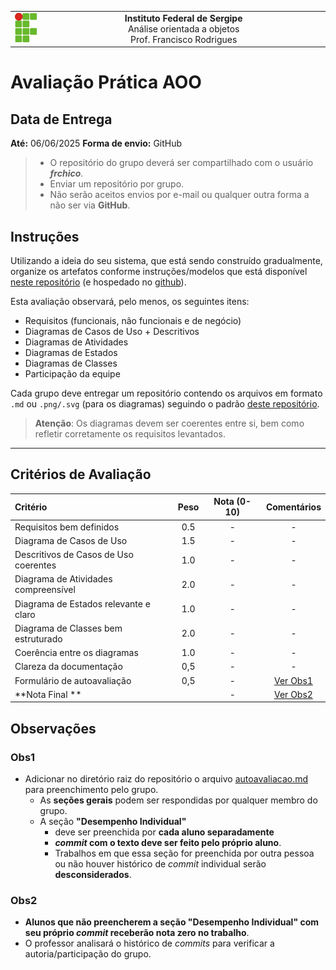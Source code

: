 <!-- Cabeçalho com tabela usando HTML no Markdown -->
<table style="width: 100%; text-align: center;">
  <tr>
	<td><img src="./imagens/logo-ifs-micro.png" alt="Logo IFS" width="100"></td>
	<td  width="90%">
	  <strong>Instituto Federal de Sergipe</strong><br>
	  Análise orientada a objetos<br>
	  Prof. Francisco Rodrigues
	</td>
  </tr>
</table>



# Avaliação Prática AOO


## Data de Entrega

**Até:** 06/06/2025
**Forma de envio:** GitHub

> - O repositório do grupo deverá ser compartilhado com o usuário **_frchico_**.
> - Enviar um repositório por grupo.
> - Não serão aceitos envios por e-mail ou qualquer outra forma a não ser via **GitHub**.

## Instruções

Utilizando a ideia do seu sistema, que está sendo construído gradualmente, organize os artefatos conforme instruções/modelos que está disponível [neste repositório][RepoAV] (e hospedado no [github][RepoAV]).

Esta avaliação observará, pelo menos, os seguintes itens:

- Requisitos (funcionais, não funcionais e de negócio)
- Diagramas de Casos de Uso + Descritivos
- Diagramas de Atividades
- Diagramas de Estados
- Diagramas de Classes
- Participação da equipe

Cada grupo deve entregar um repositório contendo os arquivos em formato `.md` ou `.png/.svg` (para os diagramas) seguindo o padrão [deste repositório][RepoAV].

> **Atenção**: Os diagramas devem ser coerentes entre si, bem como refletir corretamente os requisitos levantados.



---

## Critérios de Avaliação

| Critério                              | Peso  | Nota (0-10) |    Comentários    |
| :------------------------------------ | :---: | :---------: | :---------------: |
| Requisitos bem definidos              |  0.5  |      -      |         -         |
| Diagrama de Casos de Uso              |  1.5  |      -      |         -         |
| Descritivos de Casos de Uso coerentes |  1.0  |      -      |         -         |
| Diagrama de Atividades compreensível  |  2.0  |      -      |         -         |
| Diagrama de Estados relevante e claro |  1.0  |      -      |         -         |
| Diagrama de Classes bem estruturado   |  2.0  |      -      |         -         |
| Coerência entre os diagramas          |  1.0  |      -      |         -         |
| Clareza da documentação               |  0,5  |      -      |         -         |
| Formulário de autoavaliação           |  0,5  |      -      | [Ver Obs1](#obs1) |
| **Nota Final **                       |       |      -      | [Ver Obs2](#obs2) |

## Observações

### Obs1

- Adicionar no diretório raiz do repositório o arquivo [autoavaliacao.md](./autoavaliacao.md) para preenchimento pelo grupo.
  - As **seções gerais** podem ser respondidas por qualquer membro do grupo.
  - A seção **"Desempenho Individual"** 
    - deve ser preenchida por **cada aluno separadamente** 
    - **_commit_ com o texto deve ser feito pelo próprio aluno**.
    - Trabalhos em que essa seção for preenchida por outra pessoa ou não houver histórico de _commit_ individual serão **desconsiderados**.
  

### Obs2
- **Alunos que não preencherem a seção "Desempenho Individual" com seu próprio _commit_ receberão nota zero no trabalho**.
- O professor analisará o histórico de _commits_ para verificar a autoria/participação do grupo.


[RepoAV]: https://github.com/adsifs/2025.1_AOO_AV.git
